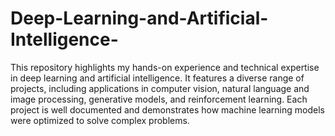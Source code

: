 # Deep-Learning-and-Artificial-Intelligence-

This repository highlights my hands-on experience and technical expertise in deep learning and artificial intelligence. It features a diverse range of projects, including applications in computer vision, natural language and image processing, generative models, and reinforcement learning. Each project is well documented and demonstrates how machine learning models were optimized to solve complex problems. 
